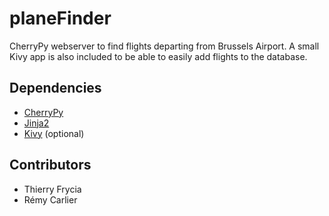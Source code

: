 # planeFinder

 CherryPy webserver to find flights departing from Brussels Airport.
 A small Kivy app is also included to be able to easily add flights to the database.
 
 ## Dependencies
 
 - [CherryPy](http://cherrypy.org)
 - [Jinja2](http://jinja.pocoo.org)
 - [Kivy](http://kivy.org) (optional)

## Contributors

- Thierry Frycia
- Rémy Carlier
